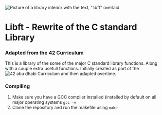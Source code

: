 ![Picture of a library interior with the text, "libft" overlaid](https://files.catbox.moe/rx6np4.png)
# Libft - Rewrite of the C standard Library
### Adapted from the 42 Curriculum

This is a library of the some of the major C standard library functions. Along with a couple extra usefull functions. Initially created as part of the ![42 abu dhabi](https://42abudhabi.ae/) Curriculum
and then adapted overtime.

### Compiling
1. Make sure you have a GCC compiler installed (installed by default on all major operating systems
   ``gcc -v``
2. Clone the repository and run the makefile using `make`
